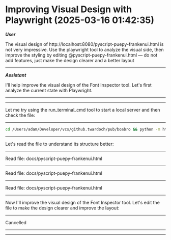 <!-- Generated by SpecStory -->

# Improving Visual Design with Playwright (2025-03-16 01:42:35)

_**User**_

The visual design of http://localhost:8080/pyscript-puepy-frankenui.html is not very impressive. Use the playwright tool to analyze the visual side, then improve the styling by editing @pyscript-puepy-frankenui.html — do not add features, just make the design clearer and a better layout

---

_**Assistant**_

I'll help improve the visual design of the Font Inspector tool. Let's first analyze the current state with Playwright.

---



---

Let me try using the run_terminal_cmd tool to start a local server and then check the file:

---

```bash
cd /Users/adam/Developer/vcs/github.twardoch/pub/boabro && python -m http.server 8080
```

---

Let's read the file to understand its structure better:

---

Read file: docs/pyscript-puepy-frankenui.html

---

Read file: docs/pyscript-puepy-frankenui.html

---

Read file: docs/pyscript-puepy-frankenui.html

---

Now I'll improve the visual design of the Font Inspector tool. Let's edit the file to make the design clearer and improve the layout:

---

Cancelled

---



---

